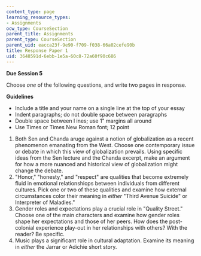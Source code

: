 ```yaml
---
content_type: page
learning_resource_types:
- Assignments
ocw_type: CourseSection
parent_title: Assignments
parent_type: CourseSection
parent_uid: eacca23f-9e90-f709-f038-66a02cefe90b
title: Response Paper 1
uid: 3648591d-6ebb-1e5a-60c8-72a60f90c686
---
```


**Due Session 5**

Choose _one_ of the following questions, and write two pages in response.

**Guidelines**

*   Include a title and your name on a single line at the top of your essay
*   Indent paragraphs; do not double space between paragraphs
*   Double space between l ines; use 1" margins all around
*   Use Times or Times New Roman font; 12 point

1.  Both Sen and Chanda aruge against a notion of globalization as a recent phenomenon emanating from the West. Choose one contemporary issue or debate in which this view of globalization prevails. Using specific ideas from the Sen lecture and the Chanda excerpt, make an argument for how a more nuanced and historical view of globalization might change the debate.
2.  "Honor," "honesty," and "respect" are qualities that become extremely fluid in emotional relationshiops between individuals from different cultures. Pick one or two of these qualities and examine how external circumstances color their meaning in _either_ "Third Avenue Suicide" or Interpreter of Maladies."
3.  Gender roles and expectations play a crucial role in "Quality Street." Choose one of the main characters and examine how gender roles shape her expectations and those of her peers. How does the post-colonial experience play-out in her relationships with others? With the reader? Be specific.
4.  Music plays a significant role in cultural adaptation. Examine its meaning in _either_ the Jarrar or Adichie short story.